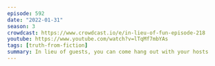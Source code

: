 ```yaml
---
episode: 592
date: "2022-01-31"
season: 3
crowdcast: https://www.crowdcast.io/e/in-lieu-of-fun-episode-218
youtube: https://www.youtube.com/watch?v=lTqMf7mbYAs
tags: [truth-from-fiction]
summary: In lieu of guests, you can come hang out with your hosts
---
```



